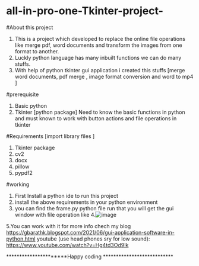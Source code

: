 # all-in-pro-one-Tkinter-project-


#About this project 
1. This is a project which developed to replace the online file operations like merge pdf, word documents and transform the images from one format to another. 
2. Luckly python language has many inbuilt functions we can do many stuffs. 
3. With help of python tkinter gui application i created this stuffs [merge word documents, pdf merge , image format conversion and word to mp4 ]


#prerequisite
1. Basic python 
2. Tkinter [python package]
Need to know the basic functions in python and must known to work with button actions and file operations in tkinter


#Requirements  [import library files ]
1. Tkinter package
2. cv2 
3. docx 
4. pillow
5. pypdf2

#working
1. First Install a python ide to run this project
2. install the above requirements in your python environment
3. you can find the frame.py python file run that you will get the gui window with file operation like 
4.![image](https://user-images.githubusercontent.com/62948487/124246450-8faf0780-db3e-11eb-8653-9ccf3cc0f2c8.png)

5.You can work with it 
for more info chech my blog 
https://gbarathk.blogspot.com/2021/06/gui-application-software-in-python.html
youtube (use head phones sry for low sound): https://www.youtube.com/watch?v=Hg4td3Od9Ik

**********************Happy coding ***************************


 
